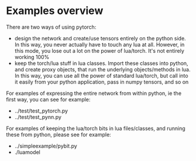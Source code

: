 # Examples overview

There are two ways of using pytorch:
- design the network and create/use tensors entirely on the python side.  In this way, you never actually have
to touch any lua at all.  However, in this mode, you lose out a lot on the power of lua/torch.  It's not
entirely working 100%
- keep the torch/lua stuff in lua classes.  Import these classes into python, and create proxy objects, that
run the underlying objects/methods in lua.  In this way, you can use all the power of standard lua/torch,
but call into it easily from your python application, pass in numpy tensors, and so on

For examples of expressing the entire network from within python, ie the first way, you can see for example:
- ../test/test_pytorch.py
- ../test/test_pynn.py

For examples of keeping the lua/torch bits in lua files/classes, and running these from python,
please see for example:
- ../simpleexample/pybit.py
- ./luamodel


